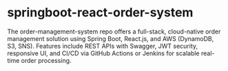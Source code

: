 # springboot-react-order-system
The order-management-system repo offers a full-stack, cloud-native order management solution using Spring Boot, React.js, and AWS (DynamoDB, S3, SNS). Features include REST APIs with Swagger, JWT security, responsive UI, and CI/CD via GitHub Actions or Jenkins for scalable real-time order processing.
